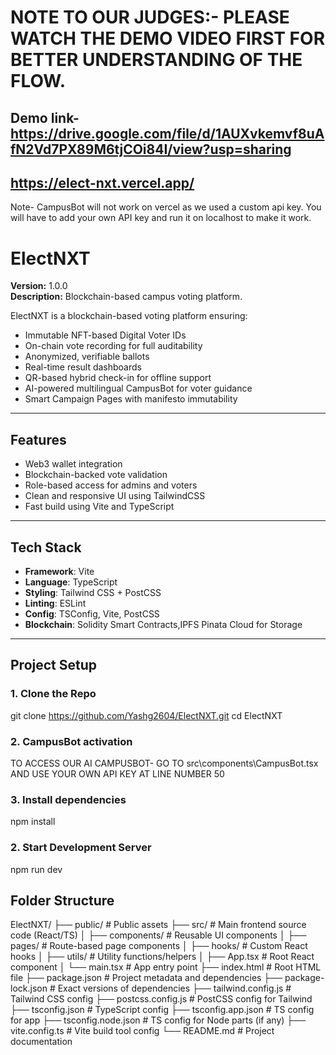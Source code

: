 # NOTE TO OUR JUDGES:- PLEASE WATCH THE DEMO VIDEO FIRST FOR BETTER UNDERSTANDING OF THE FLOW.
## Demo link- https://drive.google.com/file/d/1AUXvkemvf8uAfN2Vd7PX89M6tjCOi84I/view?usp=sharing
## https://elect-nxt.vercel.app/
Note- CampusBot will not work on vercel as we used a custom api key. You will have to add your own API key and run it on localhost to make it work.


# ElectNXT

**Version:** 1.0.0  
**Description:** Blockchain-based campus voting platform.

ElectNXT is a blockchain-based voting platform ensuring:
- Immutable NFT-based Digital Voter IDs
- On-chain vote recording for full auditability
- Anonymized, verifiable ballots
- Real-time result dashboards
- QR-based hybrid check-in for offline support
- AI-powered multilingual CampusBot for voter guidance
- Smart Campaign Pages with manifesto immutability



---

##  Features

- Web3 wallet integration  
- Blockchain-backed vote validation  
- Role-based access for admins and voters  
- Clean and responsive UI using TailwindCSS  
- Fast build using Vite and TypeScript  

---

##  Tech Stack
- **Framework**: Vite  
- **Language**: TypeScript  
- **Styling**: Tailwind CSS + PostCSS  
- **Linting**: ESLint  
- **Config**: TSConfig, Vite, PostCSS
- **Blockchain**: Solidity Smart Contracts,IPFS Pinata Cloud for Storage

---

##  Project Setup

### 1. Clone the Repo

git clone https://github.com/Yashg2604/ElectNXT.git
cd ElectNXT

### 2. CampusBot activation
TO ACCESS OUR AI CAMPUSBOT- GO TO src\components\CampusBot.tsx AND USE YOUR OWN API KEY AT LINE NUMBER 50

### 3. Install dependencies 

npm install

### 2. Start Development Server
npm run dev

## Folder Structure
ElectNXT/
├── public/                     # Public assets
├── src/                        # Main frontend source code (React/TS)
│   ├── components/             # Reusable UI components
│   ├── pages/                  # Route-based page components
│   ├── hooks/                  # Custom React hooks
│   ├── utils/                  # Utility functions/helpers
│   ├── App.tsx                 # Root React component
│   └── main.tsx                # App entry point
├── index.html                  # Root HTML file
├── package.json                # Project metadata and dependencies
├── package-lock.json           # Exact versions of dependencies
├── tailwind.config.js          # Tailwind CSS config
├── postcss.config.js           # PostCSS config for Tailwind
├── tsconfig.json               # TypeScript config
├── tsconfig.app.json           # TS config for app
├── tsconfig.node.json          # TS config for Node parts (if any)
├── vite.config.ts              # Vite build tool config
└── README.md                   # Project documentation
